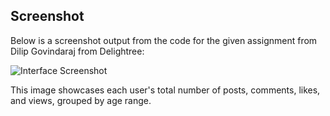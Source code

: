 ## Screenshot
Below is a screenshot output from the code for the given assignment from Dilip Govindaraj from Delightree:

![Interface Screenshot](https://i.sstatic.net/kygiL9b8.png)

This image showcases each user's total number of posts, comments, likes, and views, grouped by age range.

